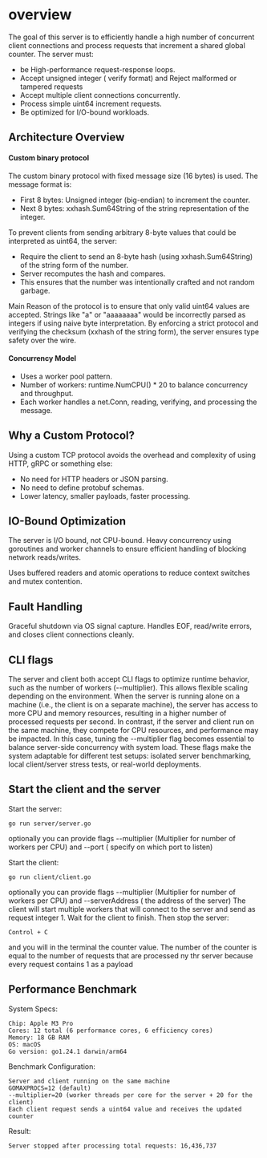 # overview
The goal of this server is to efficiently handle a high number of concurrent client connections and process 
requests that increment a shared global counter. The server must:
- be High-performance request-response loops.
- Accept unsigned integer ( verify format) and Reject malformed or tampered requests
- Accept multiple client connections concurrently.
- Process simple uint64 increment requests.
- Be optimized for I/O-bound workloads.

## Architecture Overview

#### Custom binary protocol
The custom binary protocol with fixed message size (16 bytes) is used. The message format is:
- First 8 bytes: Unsigned integer (big-endian) to increment the counter.
- Next 8 bytes: xxhash.Sum64String of the string representation of the integer.

To prevent clients from sending arbitrary 8-byte values that could be interpreted as uint64, the server:
- Require the client to send an 8-byte hash (using xxhash.Sum64String) of the string form of the number.
- Server recomputes the hash and compares.
- This ensures that the number was intentionally crafted and not random garbage.

Main Reason of the protocol is to ensure that only valid uint64 values are accepted.
Strings like "a" or "aaaaaaaa" would be incorrectly parsed as integers if using naive byte interpretation.
By enforcing a strict protocol and verifying the checksum (xxhash of the string form), the server ensures type
safety over the wire.

#### Concurrency Model
- Uses a worker pool pattern. 
- Number of workers: runtime.NumCPU() * 20 to balance concurrency and throughput.
- Each worker handles a net.Conn, reading, verifying, and processing the message.

## Why a Custom Protocol?
Using a custom TCP protocol avoids the overhead and complexity of using HTTP, gRPC or something else:
- No need for HTTP headers or JSON parsing.
- No need to define protobuf schemas.
- Lower latency, smaller payloads, faster processing.

## IO-Bound Optimization
The server is I/O bound, not CPU-bound.
Heavy concurrency using goroutines and worker channels to ensure efficient handling of blocking network reads/writes.

Uses buffered readers and atomic operations to reduce context switches and mutex contention.

## Fault Handling
Graceful shutdown via OS signal capture.
Handles EOF, read/write errors, and closes client connections cleanly.

## CLI flags
The server and client both accept CLI flags to optimize runtime behavior, such as the number of workers (--multiplier). 
This allows flexible scaling depending on the environment. When the server is running alone on a machine 
(i.e., the client is on a separate machine), the server has access to more CPU and memory resources, resulting in a 
higher number of processed requests per second. In contrast, if the server and client run on the same machine, they 
compete for CPU resources, and performance may be impacted. In this case, tuning the --multiplier flag becomes essential 
to balance server-side concurrency with system load. These flags make the system adaptable for different test setups: 
isolated server benchmarking, local client/server stress tests, or real-world deployments.

## Start the client and the server
Start the server:
```text
go run server/server.go
```
optionally you can provide flags --multiplier (Multiplier for number of workers per CPU) and --port ( specify on which port to listen)

Start the client:
```text
go run client/client.go
```
optionally you can provide flags --multiplier (Multiplier for number of workers per CPU) and --serverAddress ( the address of the server)
The client will start multiple workers that will connect to the server and send as request integer 1. 
Wait for the client to finish. Then stop the server:
```text
Control + C
```
and you will in the terminal the counter value. The number of the counter is equal to the number of requests that are processed
ny thr server because every request contains 1 as a payload

## Performance Benchmark
System Specs: 
```text
Chip: Apple M3 Pro
Cores: 12 total (6 performance cores, 6 efficiency cores)
Memory: 18 GB RAM
OS: macOS
Go version: go1.24.1 darwin/arm64    
```
Benchmark Configuration:
```text
Server and client running on the same machine
GOMAXPROCS=12 (default)
--multiplier=20 (worker threads per core for the server + 20 for the client)
Each client request sends a uint64 value and receives the updated counter
```
Result:
```text
Server stopped after processing total requests: 16,436,737    
```



